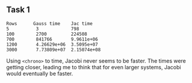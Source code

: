 ## Task 1


```
Rows      Gauss time    Jac time
5          3            798
100        2700         224508
700        841766       9.9611e+06
1200       4.26629e+06  3.5095e+07
3000       7.73809e+07  2.15074e+08
```
Using `<chrono>` to time, Jacobi never seems to be faster. The times were getting closer,
leading me to think that for even larger systems, Jacobi would eventually be faster.
